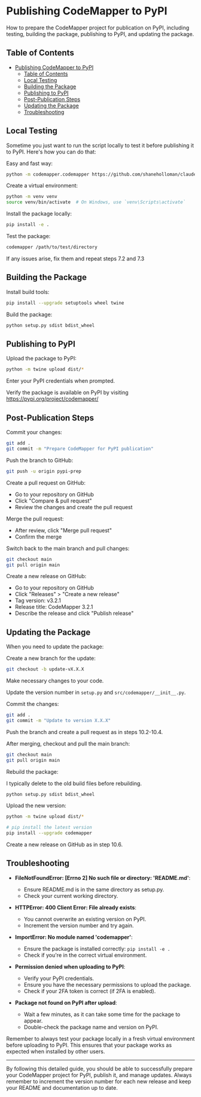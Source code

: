 # Publishing CodeMapper to PyPI

How to prepare the CodeMapper project for publication on PyPI, including testing, building the package, publishing to PyPI, and updating the package.

## Table of Contents

- [Publishing CodeMapper to PyPI](#publishing-codemapper-to-pypi)
  - [Table of Contents](#table-of-contents)
  - [Local Testing](#local-testing)
  - [Building the Package](#building-the-package)
  - [Publishing to PyPI](#publishing-to-pypi)
  - [Post-Publication Steps](#post-publication-steps)
  - [Updating the Package](#updating-the-package)
  - [Troubleshooting](#troubleshooting)

## Local Testing

Sometime you just want to run the script locally to test it before publishing it to PyPI. Here's how you can do that:

Easy and fast way:

```sh
python -m codemapper.codemapper https://github.com/shaneholloman/claude-sync
```

Create a virtual environment:

```bash
python -m venv venv
source venv/bin/activate  # On Windows, use `venv\Scripts\activate`
```

Install the package locally:

```bash
pip install -e .
```

Test the package:

```bash
codemapper /path/to/test/directory
```

If any issues arise, fix them and repeat steps 7.2 and 7.3

## Building the Package

Install build tools:

```bash
pip install --upgrade setuptools wheel twine
```

Build the package:

```bash
python setup.py sdist bdist_wheel
```

## Publishing to PyPI

Upload the package to PyPI:

```bash
python -m twine upload dist/*
```

Enter your PyPI credentials when prompted.

Verify the package is available on PyPI by visiting <https://pypi.org/project/codemapper/>

## Post-Publication Steps

Commit your changes:

```bash
git add .
git commit -m "Prepare CodeMapper for PyPI publication"
```

Push the branch to GitHub:

```bash
git push -u origin pypi-prep
```

Create a pull request on GitHub:

- Go to your repository on GitHub
- Click "Compare & pull request"
- Review the changes and create the pull request

Merge the pull request:

- After review, click "Merge pull request"
- Confirm the merge

Switch back to the main branch and pull changes:

```bash
git checkout main
git pull origin main
```

Create a new release on GitHub:

- Go to your repository on GitHub
- Click "Releases" > "Create a new release"
- Tag version: v3.2.1
- Release title: CodeMapper 3.2.1
- Describe the release and click "Publish release"

## Updating the Package

When you need to update the package:

Create a new branch for the update:

```bash
git checkout -b update-vX.X.X
```

Make necessary changes to your code.

Update the version number in `setup.py` and `src/codemapper/__init__.py`.

Commit the changes:

```bash
git add .
git commit -m "Update to version X.X.X"
```

Push the branch and create a pull request as in steps 10.2-10.4.

After merging, checkout and pull the main branch:

```bash
git checkout main
git pull origin main
```

Rebuild the package:

I typically delete to the old build files before rebuilding.

```bash
python setup.py sdist bdist_wheel
```

Upload the new version:

```bash
python -m twine upload dist/*
```

```sh
# pip install the latest version
pip install --upgrade codemapper
```

Create a new release on GitHub as in step 10.6.

## Troubleshooting

- **FileNotFoundError: [Errno 2] No such file or directory: 'README.md'**:
  - Ensure README.md is in the same directory as setup.py.
  - Check your current working directory.

- **HTTPError: 400 Client Error: File already exists**:
  - You cannot overwrite an existing version on PyPI.
  - Increment the version number and try again.

- **ImportError: No module named 'codemapper'**:
  - Ensure the package is installed correctly: `pip install -e .`
  - Check if you're in the correct virtual environment.

- **Permission denied when uploading to PyPI**:
  - Verify your PyPI credentials.
  - Ensure you have the necessary permissions to upload the package.
  - Check if your 2FA token is correct (if 2FA is enabled).

- **Package not found on PyPI after upload**:
  - Wait a few minutes, as it can take some time for the package to appear.
  - Double-check the package name and version on PyPI.

Remember to always test your package locally in a fresh virtual environment before uploading to PyPI. This ensures that your package works as expected when installed by other users.

---

By following this detailed guide, you should be able to successfully prepare your CodeMapper project for PyPI, publish it, and manage updates. Always remember to increment the version number for each new release and keep your README and documentation up to date.
